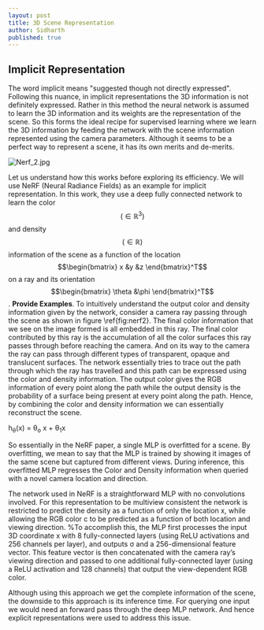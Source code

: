 ```yaml
---
layout: post
title: 3D Scene Representation
author: Sidharth
published: true
---
```


## Implicit Representation ##
The word implicit means "suggested though not directly expressed". Following this nuance, in implicit representations the 3D information is not definitely expressed. Rather in this method the neural network is assumed to learn the 3D information and its weights are the representation of the scene. So this forms the ideal recipe for supervised learning where we learn the 3D information by feeding the network with the scene information represented using the camera parameters. Although it seems to be a perfect way to represent a scene, it has its own merits and de-merits.

![Nerf_2.jpg](https://github.com/sidharth5n/sidharth5n.github.io/blob/master/_posts/Nerf_2.jpg)

Let us understand how this works before exploring its efficiency. We will use NeRF (Neural Radiance Fields) as an example for implicit representation. In this work, they use a deep fully connected network to learn the color $$(\in \mathbb{R}^3)$$ and density $$(\in \mathbb{R})$$ information of the scene as a function of the location $$\begin{bmatrix} x &y &z \end{bmatrix}^T$$ on a ray and its orientation $$\begin{bmatrix} \theta &\phi \end{bmatrix}^T$$.  **Provide Examples**. To intuitively understand the output color and density information given by the network, consider a camera ray passing through the scene as shown in figure \ref{fig:nerf2}. The final color information that we see on the image formed is all embedded in this ray. The final color contributed by this ray is the accumulation of all the color surfaces this ray passes through before reaching the camera. And on its way to the camera the ray can pass through different types of transparent, opaque and translucent surfaces. The network essentially tries to trace out the path through which the ray has travelled and this path can be expressed using the color and density information. The output color gives the RGB information of every point along the path while the output density is the probability of a surface being present at every point along the path. Hence, by combining the color and density information we can essentially reconstruct the scene.

h<sub>&theta;</sub>(x) = &theta;<sub>o</sub> x + &theta;<sub>1</sub>x

So essentially in the NeRF paper, a single MLP is overfitted for a scene. By overfitting, we mean to say that the MLP is trained by showing it images of the same scene but captured from different views. During inference, this overfitted MLP regresses the Color and Density information when queried with a novel camera location and direction. 

The network used in NeRF is a straightforward MLP with no convolutions involved. For this representation to be multiview consistent the network is restricted to predict the density as a function of only the location x, while allowing the RGB color c to be predicted as a function of both location and viewing direction. %To accomplish this, the MLP first processes the input 3D coordinate x with 8 fully-connected layers (using ReLU activations and 256 channels per layer), and outputs σ and a 256-dimensional feature vector. This feature vector is then concatenated with the camera ray’s viewing direction and passed to one additional fully-connected layer (using a ReLU activation and 128 channels) that output the view-dependent RGB color.

Although using this approach we get the complete information of the scene, the downside to this approach is its inference time. For querying one input we would need an forward pass through the deep MLP network. And hence explicit representations were used to address this issue.

